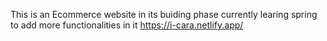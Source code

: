 This is an Ecommerce website in its buiding phase currently learing spring to add more functionalities in it
https://i-cara.netlify.app/
